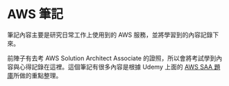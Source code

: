 # AWS 筆記

筆記內容主要是研究日常工作上使用到的 AWS 服務，並將學習到的內容記錄下來。

前陣子有去考 AWS Solution Architect Associate 的證照，所以會將考試學到內容與心得記錄在這裡。這個筆記有很多內容是根據 Udemy 上面的 [AWS SAA 題庫](https://www.udemy.com/share/1064nS3@b8XfLZVooUNk-TBkYcN-qajkDhtjwumZVvf4TQnVylrB6OeC2eVHB6rUcYdLFFG-/)所做的重點整理。
